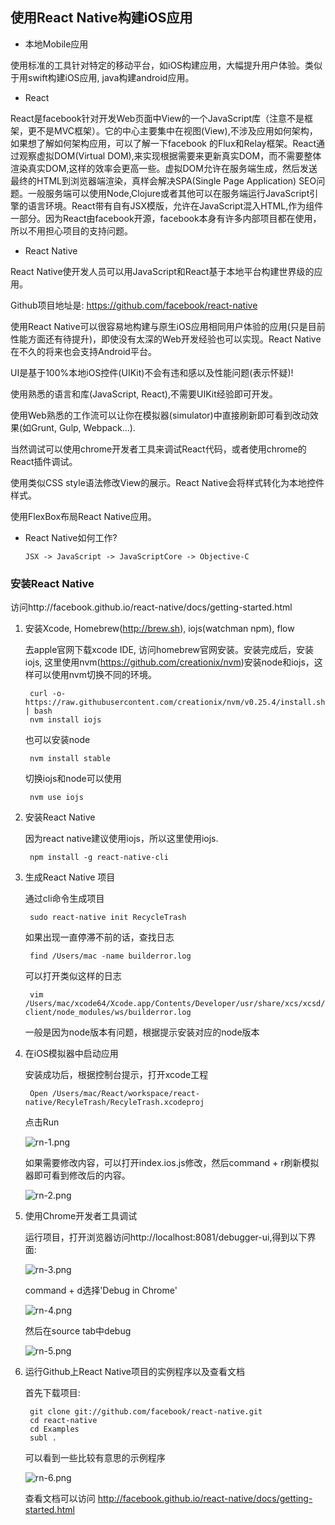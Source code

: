 ## 使用React Native构建iOS应用

- 本地Mobile应用

使用标准的工具针对特定的移动平台，如iOS构建应用，大幅提升用户体验。类似于用swift构建iOS应用, java构建android应用。


- React

React是facebook针对开发Web页面中View的一个JavaScript库（注意不是框架，更不是MVC框架）。它的中心主要集中在视图(View),不涉及应用如何架构，如果想了解如何架构应用，可以了解一下facebook 的Flux和Relay框架。React通过观察虚拟DOM(Virtual DOM),来实现根据需要来更新真实DOM，而不需要整体渲染真实DOM,这样的效率会更高一些。虚拟DOM允许在服务端生成，然后发送最终的HTML到浏览器端渲染，真样会解决SPA(Single Page Application) SEO问题。一般服务端可以使用Node,Clojure或者其他可以在服务端运行JavaScript引擎的语言环境。React带有自有JSX模版，允许在JavaScript混入HTML,作为组件一部分。因为React由facebook开源，facebook本身有许多内部项目都在使用，所以不用担心项目的支持问题。

- React Native

React Native使开发人员可以用JavaScript和React基于本地平台构建世界级的应用。

Github项目地址是: https://github.com/facebook/react-native

使用React Native可以很容易地构建与原生iOS应用相同用户体验的应用(只是目前性能方面还有待提升)，即使没有太深的Web开发经验也可以实现。React Native在不久的将来也会支持Android平台。

UI是基于100%本地iOS控件(UIKit)不会有违和感以及性能问题(表示怀疑)! 

使用熟悉的语言和库(JavaScript, React),不需要UIKit经验即可开发。

使用Web熟悉的工作流可以让你在模拟器(simulator)中直接刷新即可看到改动效果(如Grunt, Gulp, Webpack...).

当然调试可以使用chrome开发者工具来调试React代码，或者使用chrome的React插件调试。

使用类似CSS style语法修改View的展示。React Native会将样式转化为本地控件样式。

使用FlexBox布局React Native应用。

- React Native如何工作?


	  JSX -> JavaScript -> JavaScriptCore -> Objective-C
	  
### 安装React Native

访问http://facebook.github.io/react-native/docs/getting-started.html

1. 安装Xcode, Homebrew(http://brew.sh), iojs(watchman npm), flow

   去apple官网下载xcode IDE, 访问homebrew官网安装。安装完成后，安装iojs, 这里使用nvm(https://github.com/creationix/nvm)安装node和iojs，这样可以使用nvm切换不同的环境。
   
   
     	curl -o- https://raw.githubusercontent.com/creationix/nvm/v0.25.4/install.sh | bash   
     	nvm install iojs
     	
   也可以安装node
   
   		nvm install stable
   		
   切换iojs和node可以使用
   
   		nvm use iojs
   
   
2. 安装React Native

	因为react native建议使用iojs，所以这里使用iojs.
   
   		npm install -g react-native-cli

3. 生成React Native 项目

	通过cli命令生成项目
	
		sudo react-native init RecycleTrash
		
	如果出现一直停滞不前的话，查找日志
	
		find /Users/mac -name builderror.log
		
	可以打开类似这样的日志
	
		vim /Users/mac/xcode64/Xcode.app/Contents/Developer/usr/share/xcs/xcsd/node_modules/socket.io/node_modules/socket.io-client/node_modules/ws/builderror.log
		
	一般是因为node版本有问题，根据提示安装对应的node版本
	

4. 在iOS模拟器中启动应用

	安装成功后，根据控制台提示，打开xcode工程
	
		Open /Users/mac/React/workspace/react-native/RecyleTrash/RecyleTrash.xcodeproj
		
	点击Run
	
	![rn-1.png](pics/rn-1.png)
		
	如果需要修改内容，可以打开index.ios.js修改，然后command + r刷新模拟器即可看到修改后的内容。
	
	![rn-2.png](pics/rn-2.png)
	
5. 使用Chrome开发者工具调试

	运行项目，打开浏览器访问http://localhost:8081/debugger-ui,得到以下界面:
	
	![rn-3.png](pics/rn-3.png)
	
	command + d选择'Debug in Chrome'
	
	![rn-4.png](pics/rn-4.png)
	
	然后在source tab中debug
	
	![rn-5.png](pics/rn-5.png)
	
6. 运行Github上React Native项目的实例程序以及查看文档

   首先下载项目:
   
   		git clone git://github.com/facebook/react-native.git
   		cd react-native
   		cd Examples
   		subl .
   
   可以看到一些比较有意思的示例程序
   
   ![rn-6.png](pics/rn-6.png)
   
   查看文档可以访问 http://facebook.github.io/react-native/docs/getting-started.html
   		
   	